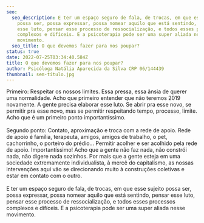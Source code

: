 ```yaml
---
seo:
  seo_description: E ter um espaço seguro de fala, de trocas, em que esse sujeito
    possa ser, possa expressar, possa nomear aquilo que está sentindo, pensar
    esse luto, pensar esse processo de ressocialização, e todos esses processos
    complexos e difíceis. E a psicoterapia pode ser uma super aliada nesse
    movimento.
  seo_title: O que devemos fazer para nos poupar?
status: true
date: 2022-07-25T03:34:40.584Z
title: O que devemos fazer para nos poupar?
author: Psicóloga Natália Aparecida da Silva CRP 06/144439
thumbnail: sem-título.jpg
---
```

<!--StartFragment-->

Primeiro: Respeitar os nossos limites. Essa pressa, essa ânsia de querer uma normalidade. Acho que primeiro entender que não teremos 2019 novamente. A gente precisa elaborar esse luto. Se abrir pra esse novo, se permitir pra esse novo, mas se permitir respeitando tempo, processo, limite. Acho que é um primeiro ponto importantíssimo.\
\
Segundo ponto: Contato, aproximação e troca com a rede de apoio. Rede de apoio é família, terapeuta, amigos, amigos de trabalho, o pet, cachorrinho, o porteiro do prédio... Permitir acolher e ser acolhido pela rede de apoio. Importantíssimo! Acho que a gente não faz nada, não constrói nada, não digere nada sozinhos. Por mais que a gente esteja em uma sociedade extremamente individualista, à mercê do capitalismo, as nossas intervenções aqui vão se direcionando muito à construções coletivas e estar em contato com o outro.\
\
E ter um espaço seguro de fala, de trocas, em que esse sujeito possa ser, possa expressar, possa nomear aquilo que está sentindo, pensar esse luto, pensar esse processo de ressocialização, e todos esses processos complexos e difíceis. E a psicoterapia pode ser uma super aliada nesse movimento.

<!--EndFragment-->